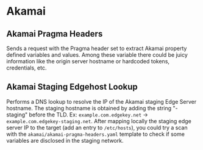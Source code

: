 # Akamai

## Akamai Pragma Headers

Sends a request with the Pragma header set to extract Akamai property defined variables and values. Among these variable there could be juicy information like the origin server hostname or hardcoded tokens, credentials, etc.

## Akamai Staging Edgehost Lookup

Performs a DNS lookup to resolve the IP of the Akamai staging Edge Server hostname. The staging hostname is obtained by adding the string "-staging" before the TLD. Ex: `example.com.edgekey.net` -> `example.com.edgekey-staging.net`. After mapping locally the staging edge server IP to the target (add an entry to `/etc/hosts`), you could try a scan with the `akamai/akamai-pragma-headers.yaml` template to check if some variables are disclosed in the staging network.